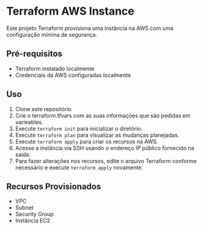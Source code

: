 # Terraform AWS Instance

Este projeto Terraform provisiona uma instância na AWS com uma configuração mínima de segurança.

## Pré-requisitos
- Terraform instalado localmente
- Credenciais da AWS configuradas localmente

## Uso
1. Clone este repositório.
2. Crie o terraform.tfvars  com as suas informações que são pedidas em varieables.
3. Execute `terraform init` para inicializar o diretório.
4. Execute `terraform plan` para visualizar as mudanças planejadas.
5. Execute `terraform apply` para criar os recursos na AWS.
6. Acesse a instância via SSH usando o endereço IP público fornecido na saída.
7. Para fazer alterações nos recursos, edite o arquivo Terraform conforme necessário e execute `terraform apply` novamente.
   

## Recursos Provisionados
- VPC
- Subnet
- Security Group
- Instância EC2
